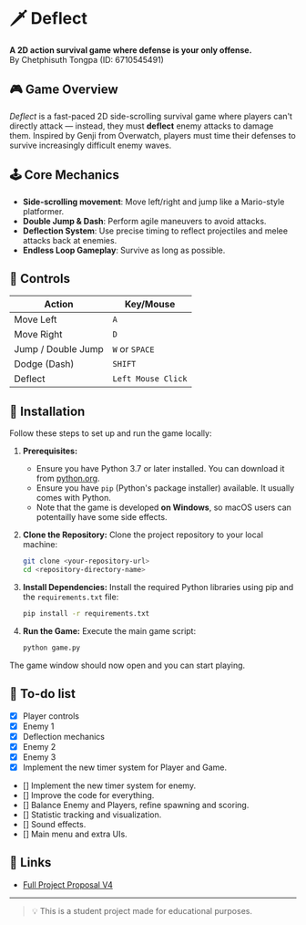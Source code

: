 # 🗡️ Deflect

**A 2D action survival game where defense is your only offense.**  
By Chetphisuth Tongpa (ID: 6710545491)

## 🎮 Game Overview

_Deflect_ is a fast-paced 2D side-scrolling survival game where players can't directly attack — instead, they must **deflect** enemy attacks to damage them. Inspired by Genji from Overwatch, players must time their defenses to survive increasingly difficult enemy waves.

## 🕹️ Core Mechanics

- **Side-scrolling movement**: Move left/right and jump like a Mario-style platformer.
- **Double Jump & Dash**: Perform agile maneuvers to avoid attacks.
- **Deflection System**: Use precise timing to reflect projectiles and melee attacks back at enemies.
- **Endless Loop Gameplay**: Survive as long as possible.

## 🎯 Controls

| Action        | Key/Mouse         |
|---------------|-------------------|
| Move Left     | `A`               |
| Move Right    | `D`               |
| Jump / Double Jump | `W` or `SPACE` |
| Dodge (Dash)  | `SHIFT`           |
| Deflect       | `Left Mouse Click`|

## 🔧 Installation

Follow these steps to set up and run the game locally:

1.  **Prerequisites:**
    *   Ensure you have Python 3.7 or later installed. You can download it from [python.org](https://www.python.org/).
    *   Ensure you have `pip` (Python's package installer) available. It usually comes with Python.
    *   Note that the game is developed **on Windows**, so macOS users can potentailly have some side effects.

2.  **Clone the Repository:**
    Clone the project repository to your local machine:
    ```bash
    git clone <your-repository-url>
    cd <repository-directory-name>
    ```

3.  **Install Dependencies:**
    Install the required Python libraries using pip and the `requirements.txt` file:
    ```bash
    pip install -r requirements.txt
    ```

4.  **Run the Game:**
    Execute the main game script:
    ```bash
    python game.py
    ```

The game window should now open and you can start playing.

## 🎯 To-do list

- [x] Player controls
- [x] Enemy 1
- [x] Deflection mechanics
- [x] Enemy 2
- [x] Enemy 3
- [x] Implement the new timer system for Player and Game.
- [] Implement the new timer system for enemy.
- [] Improve the code for everything.
- [] Balance Enemy and Players, refine spawning and scoring.
- [] Statistic tracking and visualization.
- [] Sound effects.
- [] Main menu and extra UIs.


## 📎 Links
- [Full Project Proposal V4](https://docs.google.com/document/d/1NTz00DZZyBh48hizPht9d8jJEmeq7qE31ddM4IOAoks/edit?usp=sharing)

---

> 💡 This is a student project made for educational purposes.

